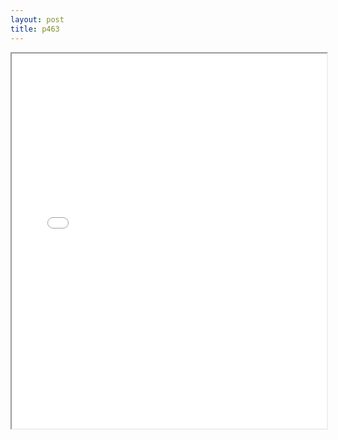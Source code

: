 ```yaml
---
layout: post
title: p463
---
```


<div class="pdf-container">
<iframe src="/assets/pdfs/p463.pdf" height="600" width="100%" allowFullScreen="true"></iframe>
</div>


